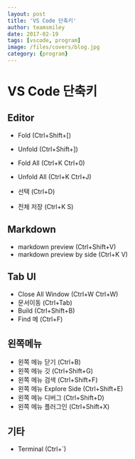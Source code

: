 ```yaml
---
layout: post
title: 'VS Code 단축키' 
author: teamsmiley 
date: 2017-02-19
tags: [vscode, program]
image: /files/covers/blog.jpg
category: {program}
---
```

# VS Code 단축키 

## Editor 

* Fold (Ctrl+Shift+[) 
* Unfold (Ctrl+Shift+]) 
* Fold All (Ctrl+K Ctrl+0)
* Unfold All (Ctrl+K Ctrl+J) 

* 선택 (Ctrl+D)
* 전체 저장 (Ctrl+K S)

## Markdown 

* markdown preview (Ctrl+Shift+V)
* markdown preview by side (Ctrl+K V)

## Tab UI

* Close All Window (Ctrl+W Ctrl+W)
* 문서이동 (Ctrl+Tab)
* Build (Ctrl+Shift+B)
* Find 메 (Ctrl+F)

## 왼쪽메뉴 
* 왼쪽 메뉴 닫기 (Ctrl+B)
* 왼쪽 메뉴 깃  (Ctrl+Shift+G)
* 왼쪽 메뉴 검색 (Ctrl+Shift+F)
* 왼쪽 메뉴 Explore Side (Ctrl+Shift+E)
* 왼쪽 메뉴 디버그  (Ctrl+Shift+D)
* 왼쪽 메뉴 플러그인  (Ctrl+Shift+X)

## 기타 
* Terminal (Ctrl+`)








